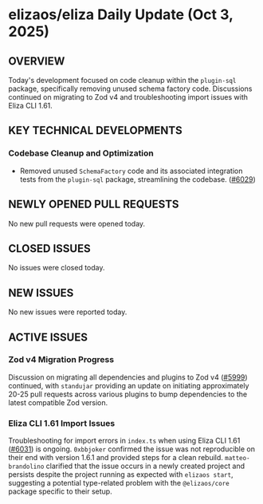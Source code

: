 # elizaos/eliza Daily Update (Oct 3, 2025)
## OVERVIEW 
Today's development focused on code cleanup within the `plugin-sql` package, specifically removing unused schema factory code. Discussions continued on migrating to Zod v4 and troubleshooting import issues with Eliza CLI 1.61.

## KEY TECHNICAL DEVELOPMENTS

### Codebase Cleanup and Optimization
*   Removed unused `SchemaFactory` code and its associated integration tests from the `plugin-sql` package, streamlining the codebase. ([#6029](https://github.com/elizaos/eliza/pull/6029))

## NEWLY OPENED PULL REQUESTS
No new pull requests were opened today.

## CLOSED ISSUES
No issues were closed today.

## NEW ISSUES
No new issues were reported today.

## ACTIVE ISSUES

### Zod v4 Migration Progress
Discussion on migrating all dependencies and plugins to Zod v4 ([#5999](https://github.com/elizaos/eliza/issues/5999)) continued, with `standujar` providing an update on initiating approximately 20-25 pull requests across various plugins to bump dependencies to the latest compatible Zod version.

### Eliza CLI 1.61 Import Issues
Troubleshooting for import errors in `index.ts` when using Eliza CLI 1.61 ([#6031](https://github.com/elizaos/eliza/issues/6031)) is ongoing. `0xbbjoker` confirmed the issue was not reproducible on their end with version 1.6.1 and provided steps for a clean rebuild. `matteo-brandolino` clarified that the issue occurs in a newly created project and persists despite the project running as expected with `elizaos start`, suggesting a potential type-related problem with the `@elizaos/core` package specific to their setup.
